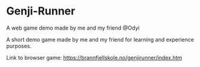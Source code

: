 # Genji-Runner
A web game demo made by me and my friend @Odyi 

A short demo game made by me and my friend for learning and experience purposes.

Link to browser game:
https://brannfjellskole.no/genjirunner/index.htm
